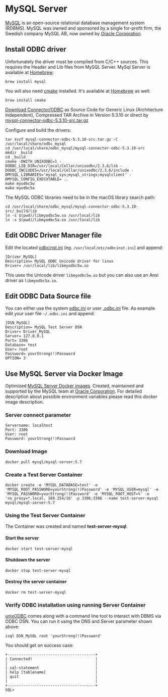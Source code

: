 # MySQL Server
[MySQL](https://www.mysql.com) is an open-source relational database management system (RDBMS). MySQL was owned and sponsored by a single for-profit firm, the Swedish company MySQL AB, now owned by [Oracle Corporation](https://www.oracle.com/index.html).

## Install ODBC driver
Unfortunately the driver must be compiled from C/C++ sources. This requires the Header and Lib files from MySQL Server.
MySql Server is available at [Homebrew](https://brew.sh/):
```
brew install mysql
```
You will also need [cmake](https://cmake.org) installed. It's available at [Homebrew](https://brew.sh/) as well:
```
brew install cmake
```

[Download Connector/ODBC](https://dev.mysql.com/downloads/connector/odbc/) as Source Code for Generic Linux (Architecture Independent), Compressed TAR Archive in Version 5.3.10 or direct by [mysql-connector-odbc-5.3.10-src.tar.gz](https://dev.mysql.com/get/Downloads/Connector-ODBC/5.3/mysql-connector-odbc-5.3.10-src.tar.gz)

Configure and build the drivers:
```
tar xvzf mysql-connector-odbc-5.3.10-src.tar.gz -C /usr/local/share/odbc_mysql
cd /usr/local/share/odbc_mysql/mysql-connector-odbc-5.3.10-src
mkdir _build
cd _build
cmake -DWITH_UNIXODBC=1 -DODBC_LIB_DIR=/usr/local/Cellar/unixodbc/2.3.6/lib -DODBC_INCLUDES=/usr/local/Cellar/unixodbc/2.3.6/include -DMYSQL_LIBRARIES='mysql_sys;mysql_strings;mysqlclient' -DMYSQL_CONFIG_EXECUTABLE= ..
make myodbc5w
make myodbc5a
```

The MySQL ODBC libraries need to be in the macOS library search path:

```
cd /usr/local/share/odbc_mysql/mysql-connector-odbc-5.3.10-src/_build/lib
ln -s $(pwd)/libmyodbc5w.so /usr/local/lib
ln -s $(pwd)/libmyodbc5a.so /usr/local/lib
```

## Edit ODBC Driver Manager file
Edit the located [odbcinst.ini](https://github.com/hrabe/odbc-on-macos#locate-your-odbc-driver-and-data-source-config-files) (eg. `/usr/local/etc/odbcinst.ini`) and append:
```
[Driver_MySQL]
Description= MySQL ODBC Unicode driver for linux
Driver= /usr/local/lib/libmyodbc5w.so
```
This uses the Unicode driver `libmyodbc5w.so` but you can also use an Ansi driver as `libmyodbc5a.so`.

## Edit ODBC Data Source file
You can either use the system [odbc.ini](https://github.com/hrabe/odbc-on-macos#locate-your-odbc-driver-and-data-source-config-files) or user [.odbc.ini](https://github.com/hrabe/odbc-on-macos#locate-your-odbc-driver-and-data-source-config-files) file. As example edit your user file `~/.odbc.ini` and append:
```
[DSN_MySQL]
Description= MySQL Test Server DSN
Driver= Driver_MySQL
Server= 127.0.0.1
Port= 3306
Database= test
User= root
Password= yourStrong(!)Password
OPTION= 3
```

## Use MySQL Server via Docker Image
Optimized [MySQL Server Docker images](https://hub.docker.com/r/mysql/mysql-server/). Created, maintained and supported by the MySQL team at [Oracle Corporation](https://www.oracle.com/index.html). For detailed description about possible environment variables please read this docker image description.

### Server connect parameter
```
Servername: localhost
Port: 3306
User: root
Password: yourStrong(!)Password
```

### Download Image
```
docker pull mysql/mysql-server:5.7
```

### Create a Test Server Container
```
docker create -e 'MYSQL_DATABASE=test' -e 'MYSQL_ROOT_PASSWORD=yourStrong(!)Password' -e 'MYSQL_USER=mysql' -e 'MYSQL_PASSWORD=yourStrong(!)Password' -e 'MYSQL_ROOT_HOST=%' -e 'no_proxy=*.local, 169.254/16' -p 3306:3306 --name test-server-mysql mysql/mysql-server:5.7
```

### Using the Test Server Container
The Container was created and named **test-server-mysql**. 

#### Start the server
```
docker start test-server-mysql
```

#### Shutdown the server
```
docker stop test-server-mysql
```

#### Destroy the server container
```
docker rm test-server-mysql
```

### Verify ODBC installation using running Server Container
[unixODBC](http://www.unixodbc.org/) comes along with a command line tool to interact with DBMS via ODBC DSN. You can run it using the DNS and Server parameter shown above:

```
isql DSN_MySQL root 'yourStrong(!)Password'
```

You should get on success case:
```
+---------------------------------------+
| Connected!                            |
|                                       |
| sql-statement                         |
| help [tablename]                      |
| quit                                  |
|                                       |
+---------------------------------------+
SQL>
```
